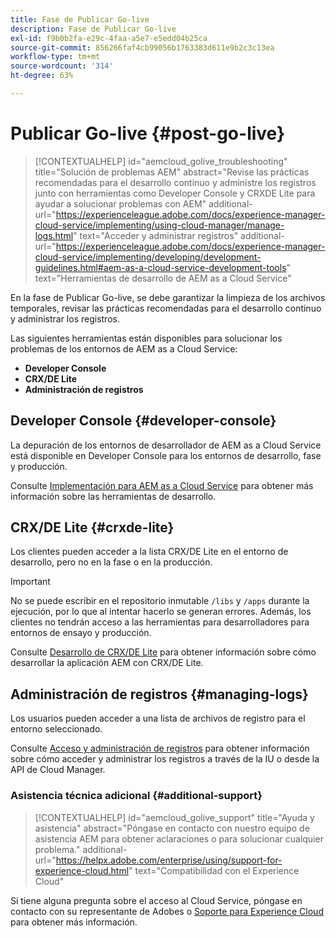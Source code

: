 ```yaml
---
title: Fase de Publicar Go-live
description: Fase de Publicar Go-live
exl-id: f9b0b2fa-e29c-4faa-a5e7-e5edd04b25ca
source-git-commit: 856266faf4cb99056b1763383d611e9b2c3c13ea
workflow-type: tm+mt
source-wordcount: '314'
ht-degree: 63%

---
```


# Publicar Go-live {#post-go-live}

>[!CONTEXTUALHELP]
>id="aemcloud_golive_troubleshooting"
>title="Solución de problemas AEM"
>abstract="Revise las prácticas recomendadas para el desarrollo continuo y administre los registros junto con herramientas como Developer Console y CRXDE Lite para ayudar a solucionar problemas con AEM"
>additional-url="https://experienceleague.adobe.com/docs/experience-manager-cloud-service/implementing/using-cloud-manager/manage-logs.html" text="Acceder y administrar registros"
>additional-url="https://experienceleague.adobe.com/docs/experience-manager-cloud-service/implementing/developing/development-guidelines.html#aem-as-a-cloud-service-development-tools" text="Herramientas de desarrollo de AEM as a Cloud Service"


En la fase de Publicar Go-live, se debe garantizar la limpieza de los archivos temporales, revisar las prácticas recomendadas para el desarrollo continuo y administrar los registros.

Las siguientes herramientas están disponibles para solucionar los problemas de los entornos de AEM as a Cloud Service:

* **Developer Console**
* **CRX/DE Lite**
* **Administración de registros**


## Developer Console {#developer-console}

La depuración de los entornos de desarrollador de AEM as a Cloud Service está disponible en Developer Console para los entornos de desarrollo, fase y producción.

Consulte [ Implementación para AEM as a Cloud Service](https://experienceleague.adobe.com/docs/experience-manager-cloud-service/implementing/developing/development-guidelines.html#aem-as-a-cloud-service-development-tools) para obtener más información sobre las herramientas de desarrollo.

## CRX/DE Lite {#crxde-lite}

Los clientes pueden acceder a la lista CRX/DE Lite en el entorno de desarrollo, pero no en la fase o en la producción.

>[!IMPORTANT]
>No se puede escribir en el repositorio inmutable `/libs` y `/apps` durante la ejecución, por lo que al intentar hacerlo se generan errores. Además, los clientes no tendrán acceso a las herramientas para desarrolladores para entornos de ensayo y producción.

Consulte [Desarrollo de CRX/DE Lite](/help/implementing/developing/tools/crxde.md) para obtener información sobre cómo desarrollar la aplicación AEM con CRX/DE Lite.

## Administración de registros {#managing-logs}

Los usuarios pueden acceder a una lista de archivos de registro para el entorno seleccionado.

Consulte [Acceso y administración de registros](https://experienceleague.adobe.com/docs/experience-manager-cloud-service/implementing/using-cloud-manager/manage-logs.html) para obtener información sobre cómo acceder y administrar los registros a través de la IU o desde la API de Cloud Manager.

### Asistencia técnica adicional {#additional-support}

>[!CONTEXTUALHELP]
>id="aemcloud_golive_support"
>title="Ayuda y asistencia"
>abstract="Póngase en contacto con nuestro equipo de asistencia AEM para obtener aclaraciones o para solucionar cualquier problema."
>additional-url="https://helpx.adobe.com/enterprise/using/support-for-experience-cloud.html" text="Compatibilidad con el Experience Cloud"

Si tiene alguna pregunta sobre el acceso al Cloud Service, póngase en contacto con su representante de Adobes o [Soporte para Experience Cloud](https://helpx.adobe.com/enterprise/using/support-for-experience-cloud.html) para obtener más información.
